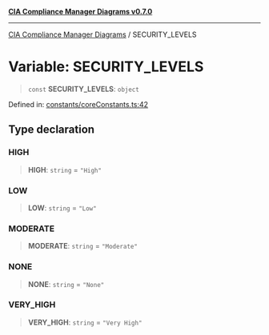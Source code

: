 [**CIA Compliance Manager Diagrams v0.7.0**](../README.md)

***

[CIA Compliance Manager Diagrams](../globals.md) / SECURITY\_LEVELS

# Variable: SECURITY\_LEVELS

> `const` **SECURITY\_LEVELS**: `object`

Defined in: [constants/coreConstants.ts:42](https://github.com/Hack23/cia-compliance-manager/blob/a904e43458f81faf7066f9da9fc149cc9f6e236d/src/constants/coreConstants.ts#L42)

## Type declaration

### HIGH

> **HIGH**: `string` = `"High"`

### LOW

> **LOW**: `string` = `"Low"`

### MODERATE

> **MODERATE**: `string` = `"Moderate"`

### NONE

> **NONE**: `string` = `"None"`

### VERY\_HIGH

> **VERY\_HIGH**: `string` = `"Very High"`
